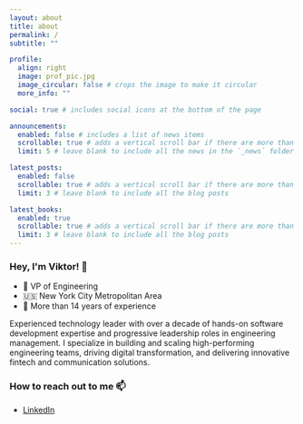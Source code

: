 ```yaml
---
layout: about
title: about
permalink: /
subtitle: ""

profile:
  align: right
  image: prof_pic.jpg
  image_circular: false # crops the image to make it circular
  more_info: ""

social: true # includes social icons at the bottom of the page

announcements:
  enabled: false # includes a list of news items
  scrollable: true # adds a vertical scroll bar if there are more than 3 news items
  limit: 5 # leave blank to include all the news in the `_news` folder

latest_posts:
  enabled: false
  scrollable: true # adds a vertical scroll bar if there are more than 3 new posts items
  limit: 3 # leave blank to include all the blog posts

latest_books:
  enabled: true
  scrollable: true # adds a vertical scroll bar if there are more than 3 new posts items
  limit: 3 # leave blank to include all the blog posts
---
```

### Hey, I'm Viktor! 👋
* 🤖 VP of Engineering
* 🇺🇸 New York City Metropolitan Area
* 🌟 More than 14 years of experience

Experienced technology leader with over a decade of hands-on software development expertise and progressive leadership roles in engineering management. I specialize in building and scaling high-performing engineering teams, driving digital transformation, and delivering innovative fintech and communication solutions.

### How to reach out to me 📫
* [LinkedIn](https://www.linkedin.com/in/vchalyi/) 